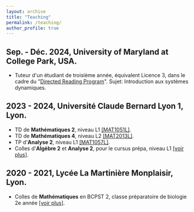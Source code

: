 ```yaml
---
layout: archive
title: "Teaching"
permalink: /teaching/
author_profile: true
---
```




## Sep. - Déc. 2024, University of Maryland at College Park, USA.
  * Tuteur d'un étudiant de troisième année, équivalent Licence 3, dans le cadre du "[Directed Reading Program](http://drp.math.umd.edu/)". Sujet: Introduction aux systèmes dynamiques.

## 2023 - 2024, Université Claude Bernard Lyon 1, Lyon.

  * TD de **Mathématiques 2**, niveau L1 [[MAT1051L]](https://offre-de-formations.univ-lyon1.fr/%2Fue-24747%2Fmathematique-2.html).
  * TD de **Mathématiques 4**, niveau L2 [[MAT2013L]](https://offre-de-formations.univ-lyon1.fr/%2Fue-343%2Fmathematiques-4-%28mecanique-physique-spi%29.html).
  * TP d'**Analyse 2**, niveau L1 [[MAT1057L]](https://offre-de-formations.univ-lyon1.fr/%2Fue-24753-1655%2Fanalyse-2-pour-mathematiciens.html).
  * Colles d'**Algèbre 2** et **Analyse 2**, pour le cursus prépa, niveau L1 [[voir plus]](https://licence-math.univ-lyon1.fr/doku.php?id=p24:prepa_semestre2:page).

## 2020 - 2021, Lycée La Martinière Monplaisir, Lyon.

  * Colles de **Mathématiques** en BCPST 2, classe préparatoire de biologie 2e année [[voir plus]](https://martiniere-monplaisir.ent.auvergnerhonealpes.fr/formations-statut-scolaire/les-cpge-classes-preparatoires-aux-grandes-ecoles-/bcpst-biologie-chimie-physique-sciences-de-la-terre-34735.htm).
